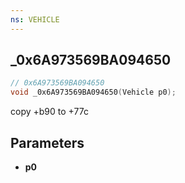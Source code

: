 ```yaml
---
ns: VEHICLE
---
```

## _0x6A973569BA094650

```c
// 0x6A973569BA094650
void _0x6A973569BA094650(Vehicle p0);
```

copy +b90 to +77c

## Parameters
* **p0**

